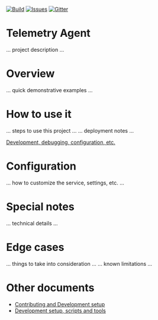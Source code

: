 [![Build][build-badge]][build-url]
[![Issues][issues-badge]][issues-url]
[![Gitter][gitter-badge]][gitter-url]

Telemetry Agent
===============

... project description ...

Overview
========

... quick demonstrative examples ...

How to use it
=============

... steps to use this project ...
... deployment notes ...

[Development, debugging, configuration, etc.](DEVELOPMENT.md)

Configuration
=============

... how to customize the service, settings, etc. ...

Special notes
=============

... technical details ...

Edge cases
==========

... things to take into consideration ...
... known limitations ...

Other documents
===============

* [Contributing and Development setup](CONTRIBUTING.md)
* [Development setup, scripts and tools](DEVELOPMENT.md)

[build-badge]: https://img.shields.io/travis/Azure/telemetry-agent-dotnet.svg
[build-url]: https://travis-ci.org/Azure/telemetry-agent-dotnet
[issues-badge]: https://img.shields.io/github/issues/azure/telemetry-agent-dotnet.svg
[issues-url]: https://github.com/azure/telemetry-agent-dotnet/issues
[gitter-badge]: https://img.shields.io/gitter/room/azure/iot-pcs.js.svg
[gitter-url]: https://gitter.im/azure/iot-pcs
